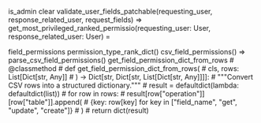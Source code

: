 is_admin
clear
validate_user_fields_patchable(requesting_user, response_related_user, request_fields)
=> get_most_privileged_ranked_permissio(requesting_user: User, response_related_user: User)
\=

field_permissions
permission_type_rank_dict()
csv_field_permissions()
=> parse_csv_field_permissions()
get_field_permission_dict_from_rows
\# @classmethod
\# def get_field_permission_dict_from_rows(
\#     cls, rows: List\[Dict\[str, Any\]\]
\# ) -> Dict\[str, Dict\[str, List\[Dict\[str, Any\]\]\]\]:
\#     """Convert CSV rows into a structured dictionary."""
\#     result = defaultdict(lambda: defaultdict(list))
\#     for row in rows:
\#         result\[row\["operation"\]\]\[row\["table"\]\].append(
\#             {key: row\[key\] for key in \["field_name", "get", "update", "create"\]}
\#         )
\#     return dict(result)
